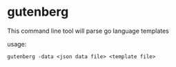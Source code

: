 # gutenberg

This command line tool will parse go language templates


usage:
```
gutenberg -data <json data file> <template file>
```